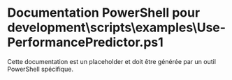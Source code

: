 # Documentation PowerShell pour development\scripts\examples\Use-PerformancePredictor.ps1

Cette documentation est un placeholder et doit être générée par un outil PowerShell spécifique.
